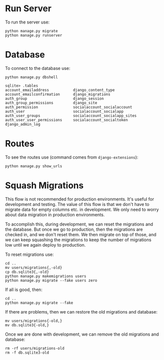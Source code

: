 # Run Server

To run the server use:

```shell
python manage.py migrate
python manage.py runserver
```

# Database

To connect to the database use:

```shell
python manage.py dbshell
```

```sqlite
sqlite> .tables
account_emailaddress           django_content_type          
account_emailconfirmation      django_migrations            
auth_group                     django_session               
auth_group_permissions         django_site                  
auth_permission                socialaccount_socialaccount  
auth_user                      socialaccount_socialapp      
auth_user_groups               socialaccount_socialapp_sites
auth_user_user_permissions     socialaccount_socialtoken    
django_admin_log        
```

# Routes

To see the routes use (command comes from `django-extensions`):

```shell
python manage.py show_urls
```

# Squash Migrations

This flow is not recommended for production environments. It's useful for development and testing. The value of this 
flow is that we don't have to migrate data for empty columns etc. in development. We only need to worry about data 
migration in production environments. 

To accomplish this, during development, we can reset the migrations and the database. But once we go to production, 
then the migrations are checked in, and we don't reset them. We then migrate on top of those, and we can keep squashing
the migrations to keep the number of migrations low until we again deploy to production.

To reset migrations use:

```shell
cd ..
mv users/migrations{,-old}
cp db.sqlite3{,-old}
python manage.py makemigrations users
python manage.py migrate --fake users zero
```

If all is good, then:

```shell
cd ..
python manage.py migrate --fake
```

If there are problems, then we can restore the old migrations and database:

```shell
mv users/migrations{-old,}
mv db.sqlite3{-old,}
```

Once we are done with development, we can remove the old migrations and database:

```shell
rm -rf users/migrations-old
rm -f db.sqlite3-old
```
